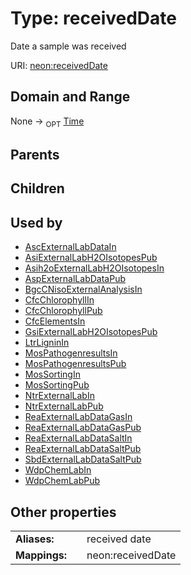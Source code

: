 
# Type: receivedDate


Date a sample was received

URI: [neon:receivedDate](https://data.neonscience.org/receivedDate)


## Domain and Range

None ->  <sub>OPT</sub> [Time](types/Time.md)

## Parents


## Children


## Used by

 * [AscExternalLabDataIn](AscExternalLabDataIn.md)
 * [AsiExternalLabH2OIsotopesPub](AsiExternalLabH2OIsotopesPub.md)
 * [Asih2oExternalLabH2OIsotopesIn](Asih2oExternalLabH2OIsotopesIn.md)
 * [AspExternalLabDataPub](AspExternalLabDataPub.md)
 * [BgcCNisoExternalAnalysisIn](BgcCNisoExternalAnalysisIn.md)
 * [CfcChlorophyllIn](CfcChlorophyllIn.md)
 * [CfcChlorophyllPub](CfcChlorophyllPub.md)
 * [CfcElementsIn](CfcElementsIn.md)
 * [GsiExternalLabH2OIsotopesPub](GsiExternalLabH2OIsotopesPub.md)
 * [LtrLigninIn](LtrLigninIn.md)
 * [MosPathogenresultsIn](MosPathogenresultsIn.md)
 * [MosPathogenresultsPub](MosPathogenresultsPub.md)
 * [MosSortingIn](MosSortingIn.md)
 * [MosSortingPub](MosSortingPub.md)
 * [NtrExternalLabIn](NtrExternalLabIn.md)
 * [NtrExternalLabPub](NtrExternalLabPub.md)
 * [ReaExternalLabDataGasIn](ReaExternalLabDataGasIn.md)
 * [ReaExternalLabDataGasPub](ReaExternalLabDataGasPub.md)
 * [ReaExternalLabDataSaltIn](ReaExternalLabDataSaltIn.md)
 * [ReaExternalLabDataSaltPub](ReaExternalLabDataSaltPub.md)
 * [SbdExternalLabDataSaltPub](SbdExternalLabDataSaltPub.md)
 * [WdpChemLabIn](WdpChemLabIn.md)
 * [WdpChemLabPub](WdpChemLabPub.md)

## Other properties

|  |  |  |
| --- | --- | --- |
| **Aliases:** | | received date |
| **Mappings:** | | neon:receivedDate |

